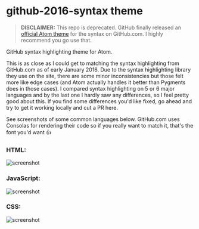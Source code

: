 # github-2016-syntax theme

> **DISCLAIMER:** This repo is deprecated. GitHub finally released an [official Atom theme](https://atom.io/packages/github-atom-light-syntax) for the syntax on GitHub.com. I highly recommend you go use that.

GitHub syntax highlighting theme for Atom.

This is as close as I could get to matching the syntax highlighting from GitHub.com as of early January 2016. Due to the syntax highlighting library they use on the site, there are some minor inconsistencies but those felt more like edge cases (and Atom actually handles it better than Pygments does in those cases). I compared syntax highlighting on 5 or 6 major languages and by the last one I hardly saw any differences, so I feel pretty good about this. If you find some differences you'd like fixed, go ahead and try to get it working locally and cut a PR here.

See screenshots of some common languages below. GitHub.com uses Consolas for rendering their code so if you really want to match it, that's the font you'd want :+1:

### HTML:
![screenshot](https://raw.github.com/mmcbride1007/github-2016-syntax/master/media/github-syntax-html-screenshot.png)

### JavaScript:
![screenshot](https://raw.github.com/mmcbride1007/github-2016-syntax/master/media/github-syntax-js-screenshot.png)

### CSS:
![screenshot](https://raw.github.com/mmcbride1007/github-2016-syntax/master/media/github-syntax-css-screenshot.png)
